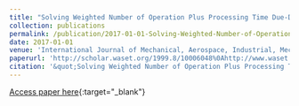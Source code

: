 ```yaml
---
title: "Solving Weighted Number of Operation Plus Processing Time Due-Date Assignment, Weighted Scheduling and Process Planning Integration Problem Using Genetic and Simulated Annealing Search Methods"
collection: publications
permalink: /publication/2017-01-01-Solving-Weighted-Number-of-Operation-Plus-Processing-Time-Du
date: 2017-01-01
venue: 'International Journal of Mechanical, Aerospace, Industrial, Mechatronic and Manufacturing Engineering'
paperurl: 'http://scholar.waset.org/1999.8/10006048%0Ahttp://www.waset.org/publications/10006048'
citation: '&quot;Solving Weighted Number of Operation Plus Processing Time Due-Date Assignment, Weighted Scheduling and Process Planning Integration Problem Using Genetic and Simulated Annealing Search Methods.&quot; International Journal of Mechanical, Aerospace, Industrial, Mechatronic and Manufacturing Engineering, 2017.'
---
```

[Access paper here](http://scholar.waset.org/1999.8/10006048%0Ahttp://www.waset.org/publications/10006048){:target="_blank"}
